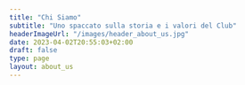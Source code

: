 ```yaml
---
title: "Chi Siamo"
subtitle: "Uno spaccato sulla storia e i valori del Club"
headerImageUrl: "/images/header_about_us.jpg"
date: 2023-04-02T20:55:03+02:00
draft: false
type: page
layout: about_us
---
```

